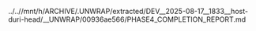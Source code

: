 ../..//mnt/h/ARCHIVE/.UNWRAP/extracted/DEV__2025-08-17__1833__host-duri-head/__UNWRAP/00936ae566/PHASE4_COMPLETION_REPORT.md